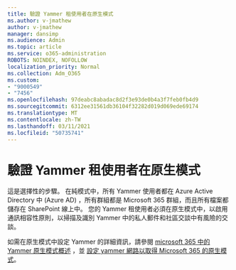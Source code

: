 ```yaml
---
title: 驗證 Yammer 租使用者在原生模式
ms.author: v-jmathew
author: v-jmathew
manager: dansimp
ms.audience: Admin
ms.topic: article
ms.service: o365-administration
ROBOTS: NOINDEX, NOFOLLOW
localization_priority: Normal
ms.collection: Adm_O365
ms.custom:
- "9000549"
- "7456"
ms.openlocfilehash: 97deabc8abadac8d2f3e93de0b4a3f7feb0fb4d9
ms.sourcegitcommit: 6312ee31561db36104f32282d019d069ede69174
ms.translationtype: MT
ms.contentlocale: zh-TW
ms.lasthandoff: 03/11/2021
ms.locfileid: "50735741"
---
```

# <a name="verify-your-yammer-tenant-is-in-native-mode"></a>驗證 Yammer 租使用者在原生模式

這是選擇性的步驟。 在純模式中，所有 Yammer 使用者都在 Azure Active Directory 中 (Azure AD) ，所有群組都是 Microsoft 365 群組，而且所有檔案都儲存在 SharePoint 線上中。 您的 Yammer 租使用者必須在原生模式中，以啟用通訊相容性原則，以掃描及識別 Yammer 中的私人郵件和社區交談中有風險的交談。  
  
如需在原生模式中設定 Yammer 的詳細資訊，請參閱 [microsoft 365 中的 Yammer 原生模式概述](https://go.microsoft.com/fwlink/?linkid=2129829) ，並 [設定 yammer 網路以取得 Microsoft 365 的原生模式](https://go.microsoft.com/fwlink/?linkid=2129772)。
